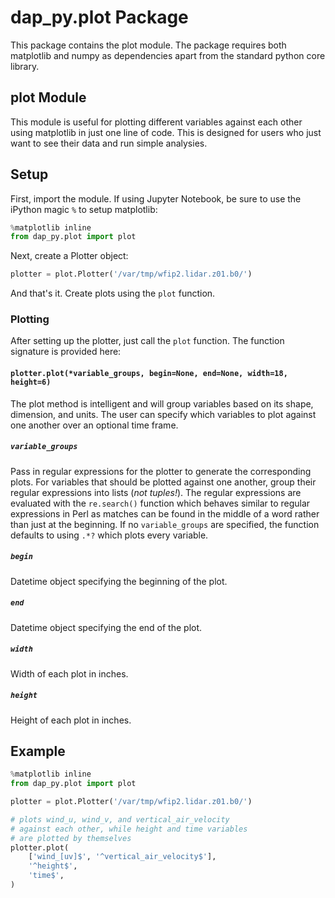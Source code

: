 # dap_py.plot Package

This package contains the plot module. The package requires both matplotlib and numpy as dependencies apart from the standard python core library.

## plot Module

This module is useful for plotting different variables against each other using matplotlib in just one line of code. This is designed for users who just want to see their data and run simple analysies.

## Setup

First, import the module. If using Jupyter Notebook, be sure to use the iPython magic `%` to setup matplotlib:

```python
%matplotlib inline
from dap_py.plot import plot
```

Next, create a Plotter object:

```python
plotter = plot.Plotter('/var/tmp/wfip2.lidar.z01.b0/')
```

And that's it. Create plots using the `plot` function.

### Plotting

After setting up the plotter, just call the `plot` function. The function signature is provided here:

#### `plotter.plot(*variable_groups, begin=None, end=None, width=18, height=6)`

The plot method is intelligent and will group variables based on its shape, dimension, and units. The user can specify which variables to plot against one another over an optional time frame.

##### `variable_groups`

Pass in regular expressions for the plotter to generate the corresponding plots. For variables that should be plotted against one another, group their regular expressions into lists (_not tuples!_). The regular expressions are evaluated with the `re.search()` function which behaves similar to regular expressions in Perl as matches can be found in the middle of a word rather than just at the beginning. If no `variable_groups` are specified, the function defaults to using `.*?` which plots every variable.

##### `begin`

Datetime object specifying the beginning of the plot.

##### `end`

Datetime object specifying the end of the plot.

##### `width`

Width of each plot in inches.

##### `height`

Height of each plot in inches.

## Example

```python
%matplotlib inline
from dap_py.plot import plot

plotter = plot.Plotter('/var/tmp/wfip2.lidar.z01.b0/')

# plots wind_u, wind_v, and vertical_air_velocity
# against each other, while height and time variables
# are plotted by themselves
plotter.plot(
    ['wind_[uv]$', '^vertical_air_velocity$'],
    '^height$',
    'time$',
)
```